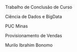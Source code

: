 Trabalho de Conclusão de Curso

Ciência de Dados e BigData

PUC Minas


Provisionamento de Vendas

Murilo Ibrahim Bonomo
